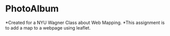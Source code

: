 # PhotoAlbum

*Created for a NYU Wagner Class about Web Mapping. 
*This assignment is to add a map to a webpage using leaflet. 

